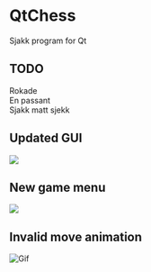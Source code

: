 # QtChess
Sjakk program for Qt
## TODO
Rokade<br>
En passant<br>
Sjakk matt sjekk<br>
## Updated GUI
![](https://tarves.no/gif/chessCheck.PNG)
## New game menu
![](https://tarves.no/gif/newGame.png)
## Invalid move animation
![Gif](https://tarves.no/gif/chess.gif)
